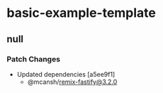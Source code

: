# basic-example-template

## null

### Patch Changes

- Updated dependencies [a5ee9f1]
  - @mcansh/remix-fastify@3.2.0
